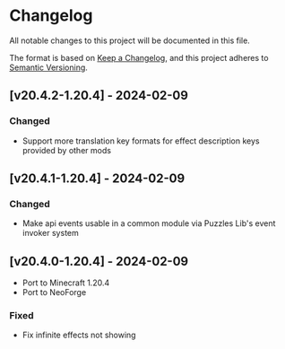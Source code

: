 # Changelog
All notable changes to this project will be documented in this file.

The format is based on [Keep a Changelog](https://keepachangelog.com/en/1.0.0/),
and this project adheres to [Semantic Versioning](https://semver.org/spec/v2.0.0.html).

## [v20.4.2-1.20.4] - 2024-02-09
### Changed
- Support more translation key formats for effect description keys provided by other mods

## [v20.4.1-1.20.4] - 2024-02-09
### Changed
- Make api events usable in a common module via Puzzles Lib's event invoker system

## [v20.4.0-1.20.4] - 2024-02-09
- Port to Minecraft 1.20.4
- Port to NeoForge
### Fixed
- Fix infinite effects not showing
